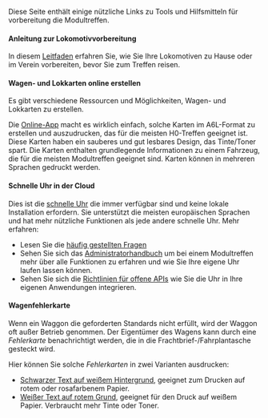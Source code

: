 ﻿Diese Seite enthält einige nützliche Links zu Tools und Hilfsmitteln für vorbereitung die Modultreffen.

#### Anleitung zur Lokomotivvorbereitung
In diesem [Leitfaden](/tools/locopreparationguide) erfahren Sie, wie Sie Ihre Lokomotiven zu Hause oder im Verein vorbereiten, bevor Sie zum Treffen reisen.

#### Wagen- und Lokkarten online erstellen
Es gibt verschiedene Ressourcen und Möglichkeiten, Wagen- und Lokkarten zu erstellen.

Die [Online-App](https://wagoncardapp.azurewebsites.net/) macht es wirklich einfach, solche Karten im A6L-Format zu erstellen und auszudrucken, das für die meisten H0-Treffen geeignet ist.
Diese Karten haben ein sauberes und gut lesbares Design, das Tinte/Toner spart.
Die Karten enthalten grundlegende Informationen zu einem Fahrzeug, die für die meisten Modultreffen geeignet sind.
Karten können in mehreren Sprachen gedruckt werden.

#### Schnelle Uhr in der Cloud
Dies ist die [schnelle Uhr](https://telluriantrainsclocksappserver.azurewebsites.net/)
die immer verfügbar sind und keine lokale Installation erfordern.
Sie unterstützt die meisten europäischen Sprachen und hat mehr nützliche Funktionen als jede andere schnelle Uhr. Mehr erfahren:
- Lesen Sie die [häufig gestellten Fragen](https://github.com/tellurianinteractive/Tellurian.Trains.ModuleMeetingApp/wiki/Frequently-Asked-Questions)
- Sehen Sie sich das [Administratorhandbuch](https://github.com/tellurianinteractive/Tellurian.Trains.ModuleMeetingApp/wiki/Administrators-Manual)
um bei einem Modultreffen mehr über alle Funktionen zu erfahren und wie Sie Ihre eigene Uhr laufen lassen können.
- Sehen Sie sich die [Richtlinien für offene APIs](https://github.com/tellurianinteractive/Tellurian.Trains.ModuleMeetingApp/wiki/API-Guidelines)
wie Sie die Uhr in Ihre eigenen Anwendungen integrieren.


#### Wagenfehlerkarte
Wenn ein Waggon die geforderten Standards nicht erfüllt, wird der Waggon oft außer Betrieb genommen.
Der Eigentümer des Wagens kann durch eine *Fehlerkarte* benachrichtigt werden, die in die Frachtbrief-/Fahrplantasche gesteckt wird.

Hier können Sie solche *Fehlerkarten* in zwei Varianten ausdrucken:
- [Schwarzer Text auf weißem Hintergrund](/tools/wagonerrorcards/true), geeignet zum Drucken auf rotem oder rosafarbenem Papier.
- [Weißer Text auf rotem Grund](/tools/wagonerrorcards), geeignet für den Druck auf weißem Papier. Verbraucht mehr Tinte oder Toner.


